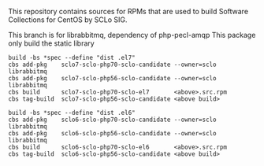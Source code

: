 This repository contains sources for RPMs that are used
to build Software Collections for CentOS by SCLo SIG.

This branch is for librabbitmq, dependency of php-pecl-amqp
This package only build the static library

    build -bs *spec --define "dist .el7"
    cbs add-pkg    sclo7-sclo-php70-sclo-candidate --owner=sclo  librabbitmq
    cbs add-pkg    sclo7-sclo-php56-sclo-candidate --owner=sclo  librabbitmq
    cbs build      sclo7-sclo-php70-sclo-el7       <above>.src.rpm
 	cbs tag-build  sclo7-sclo-php56-sclo-candidate <above build>

    build -bs *spec --define "dist .el6"
    cbs add-pkg    sclo6-sclo-php70-sclo-candidate --owner=sclo  librabbitmq
    cbs add-pkg    sclo6-sclo-php56-sclo-candidate --owner=sclo  librabbitmq
    cbs build      sclo6-sclo-php70-sclo-el6       <above>.src.rpm
 	cbs tag-build  sclo6-sclo-php56-sclo-candidate <above build>

